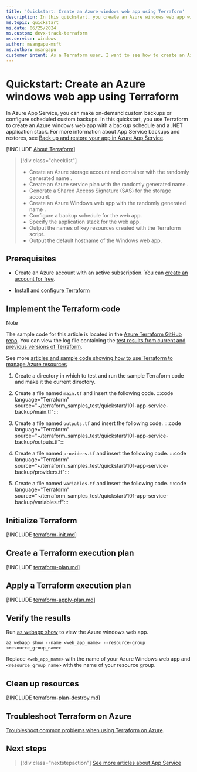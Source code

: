 ```yaml
---
title: 'Quickstart: Create an Azure windows web app using Terraform'
description: In this quickstart, you create an Azure windows web app with a backup schedule and a .NET application stack.
ms.topic: quickstart
ms.date: 06/25/2024
ms.custom: devx-track-terraform
ms.service: windows
author: msangapu-msft
ms.author: msangapu
customer intent: As a Terraform user, I want to see how to create an Azure windows web app with a backup schedule and a .NET application stack.
---
```


# Quickstart: Create an Azure windows web app using Terraform

In Azure App Service, you can make on-demand custom backups or configure scheduled custom backups. In this quickstart, you use Terraform to create an Azure windows web app with a backup schedule and a .NET application stack. For more information about App Service backups and restores, see [Back up and restore your app in Azure App Service](/azure/app-service/manage-backup?tabs=portal).

[!INCLUDE [About Terraform](~/azure-dev-docs-pr/articles/terraform/includes/abstract.md)]

> [!div class="checklist"]
> * Create an Azure storage account and container with the randomly generated name .
> * Create an Azure service plan with the randomly generated name .
> * Generate a Shared Access Signature (SAS) for the storage account.
> * Create an Azure Windows web app with the randomly generated name .
> * Configure a backup schedule for the web app.
> * Specify the application stack for the web app.
> * Output the names of key resources created with the Terraform script.
> * Output the default hostname of the Windows web app.

## Prerequisites

- Create an Azure account with an active subscription. You can [create an account for free](https://azure.microsoft.com/free/?WT.mc_id=A261C142F).

- [Install and configure Terraform](/azure/developer/terraform/quickstart-configure)

## Implement the Terraform code

> [!NOTE]
> The sample code for this article is located in the [Azure Terraform GitHub repo](https://github.com/Azure/terraform/tree/master/quickstart/101-app-service-backup). You can view the log file containing the [test results from current and previous versions of Terraform](https://github.com/Azure/terraform/tree/master/quickstart/101-app-service-backup/TestRecord.md).
> 
> See more [articles and sample code showing how to use Terraform to manage Azure resources](/azure/terraform)

1. Create a directory in which to test and run the sample Terraform code and make it the current directory.

1. Create a file named `main.tf` and insert the following code.
:::code language="Terraform" source="~/terraform_samples_test/quickstart/101-app-service-backup/main.tf":::

1. Create a file named `outputs.tf` and insert the following code.
:::code language="Terraform" source="~/terraform_samples_test/quickstart/101-app-service-backup/outputs.tf":::

1. Create a file named `providers.tf` and insert the following code.
:::code language="Terraform" source="~/terraform_samples_test/quickstart/101-app-service-backup/providers.tf":::

1. Create a file named `variables.tf` and insert the following code.
:::code language="Terraform" source="~/terraform_samples_test/quickstart/101-app-service-backup/variables.tf":::

## Initialize Terraform

[!INCLUDE [terraform-init.md](~/azure-dev-docs-pr/articles/terraform/includes/terraform-init.md)]

## Create a Terraform execution plan

[!INCLUDE [terraform-plan.md](~/azure-dev-docs-pr/articles/terraform/includes/terraform-plan.md)]

## Apply a Terraform execution plan

[!INCLUDE [terraform-apply-plan.md](~/azure-dev-docs-pr/articles/terraform/includes/terraform-apply-plan.md)]

## Verify the results

Run [az webapp show](/cli/azure/webapp#az-webapp-show) to view the Azure windows web app.

```azurecli
az webapp show --name <web_app_name> --resource-group <resource_group_name>
```

Replace `<web_app_name>` with the name of your Azure Windows web app and `<resource_group_name>` with the name of your resource group.

## Clean up resources

[!INCLUDE [terraform-plan-destroy.md](~/azure-dev-docs-pr/articles/terraform/includes/terraform-plan-destroy.md)]

## Troubleshoot Terraform on Azure

[Troubleshoot common problems when using Terraform on Azure](/azure/developer/terraform/troubleshoot).

## Next steps

> [!div class="nextstepaction"]
> [See more articles about App Service](/app-service)
